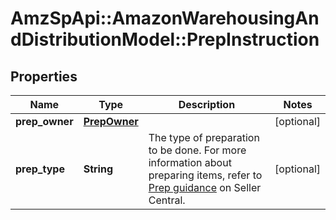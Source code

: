 # AmzSpApi::AmazonWarehousingAndDistributionModel::PrepInstruction

## Properties
Name | Type | Description | Notes
------------ | ------------- | ------------- | -------------
**prep_owner** | [**PrepOwner**](PrepOwner.md) |  | [optional] 
**prep_type** | **String** | The type of preparation to be done. For more information about preparing items, refer to [Prep guidance](https://sellercentral.amazon.com/help/hub/reference/external/GF4G7547KSLDX2KC) on Seller Central. | [optional] 

